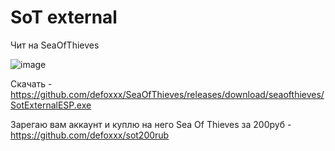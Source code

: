 # SoT external

Чит на SeaOfThieves

![image](https://user-images.githubusercontent.com/53594431/209291123-2137afc2-8f9c-482c-8946-89550c53c1ae.png)





Скачать - https://github.com/defoxxx/SeaOfThieves/releases/download/seaofthieves/SotExternalESP.exe

Зарегаю вам аккаунт и куплю на него Sea Of Thieves за 200руб - https://github.com/defoxxx/sot200rub
